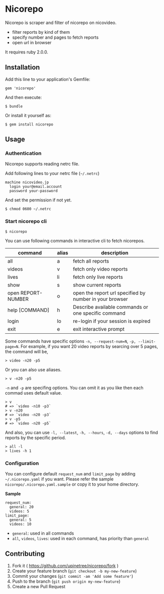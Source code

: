 # Nicorepo

Nicorepo is scraper and filter of nicorepo on nicovideo.

- filter reports by kind of them
- specify number and pages to fetch reports
- open url in browser

It requires ruby 2.0.0.

## Installation

Add this line to your application's Gemfile:

    gem 'nicorepo'

And then execute:

    $ bundle

Or install it yourself as:

    $ gem install nicorepo

## Usage

### Authentication

Nicorepo supports reading netrc file.

Add following lines to your netrc file (`~/.netrc`)

```
machine nicovideo.jp
  login your@email.account
  password your-password
```

And set the permission if not yet.

```console
$ chmod 0600 ~/.netrc
```

### Start nicorepo cli

    $ nicorepo

You can use following commands in interactive cli to fetch nicorepos.

command               | alias | description
----------------------|-------|---------------------------------------------------------
  all                 | a     | fetch all reports
  videos              | v     | fetch only video reports
  lives               | li    | fetch only live reports
  show                | s     | show current reports
  open REPORT-NUMBER  | o     | open the report url specified by number in your browser
  help [COMMAND]      | h     | Describe available commands or one specific command
  login               | lo    | re-login if your session is expired
  exit                | e     | exit interactive prompt

Some commands have specific options `-n, --request-num=N`, `-p, --limit-page=N`.
For example, if you want 20 video reports by searcing over 5 pages, the command will be,

    > video -n20 -p5

Or you can also use aliases.

    > v -n20 -p5

`-n` and `-p` are specifing options.
You can omit it as you like then each commad uses default value.

    > v
    # => `video -n10 -p3`
    > v -n20
    # => `video -n20 -p3`
    > v -p5
    # => `video -n20 -p5`

And also, you can use `-l, --latest`, `-h, --hours`, `-d, --days` options to find reports by the specific period.

    > all -l
    > lives -h 1

### Configuration

You can configure default `request_num` and `limit_page` by adding `~/.nicorepo.yaml` if you want.
Please refer the sample `nicorepo/.nicorepo.yaml.sample` or copy it to your home directory.

**Sample**

```
request_num:
  general: 20
  videos: 5
limit_page:
  general: 5
  videos: 10
```

- `general`: used in all commands
- `all`, `videos`, `lives`: used in each command, has priority than `general`

## Contributing

1. Fork it ( https://github.com/upinetree/nicorepo/fork )
2. Create your feature branch (`git checkout -b my-new-feature`)
3. Commit your changes (`git commit -am 'Add some feature'`)
4. Push to the branch (`git push origin my-new-feature`)
5. Create a new Pull Request

